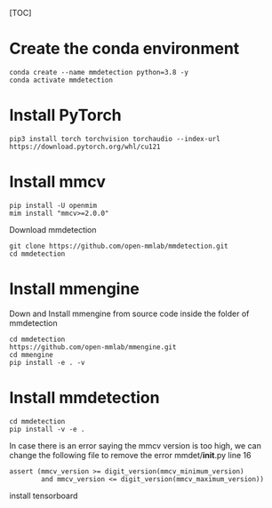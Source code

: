 [TOC]
# Create the conda environment
```
conda create --name mmdetection python=3.8 -y
conda activate mmdetection
```

# Install PyTorch
```
pip3 install torch torchvision torchaudio --index-url https://download.pytorch.org/whl/cu121
```
# Install mmcv

```
pip install -U openmim
mim install "mmcv>=2.0.0"
```
Download mmdetection
```
git clone https://github.com/open-mmlab/mmdetection.git
cd mmdetection
```
# Install mmengine
Down and Install mmengine from source code inside the folder of mmdetection

```
cd mmdetection
https://github.com/open-mmlab/mmengine.git
cd mmengine
pip install -e . -v
```
# Install mmdetection
```
cd mmdetection
pip install -v -e .
```

In case there is an error saying the mmcv version is too high, we can change the following file to remove the error
mmdet/__init__.py
line 16
```
assert (mmcv_version >= digit_version(mmcv_minimum_version)
        and mmcv_version <= digit_version(mmcv_maximum_version))
```


install tensorboard
```

```

